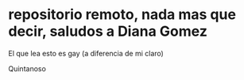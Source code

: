# repositorio remoto, nada mas que decir, saludos a Diana Gomez
El que lea esto es gay (a diferencia de mi claro)

Quintanoso

